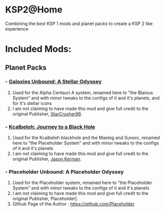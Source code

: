 # KSP2@Home
Combining the best KSP 1 mods and planet packs to create a KSP 2 like experience



# Included Mods:

## Planet Packs

### - [Galaxies Unbound: A Stellar Odyssey](https://forum.kerbalspaceprogram.com/topic/198895-111x-1123-galaxies-unbound-a-stellar-odyssey-131143-27june-2023/)
  1. Used for the Alpha Centauri A system, renamed here to "the Blaious System" and with minor tweaks to the configs of it and it's planets, and for it's stellar icons
  2. I am not claiming to have made this mod and give full credit to the original Publisher, [StarCrusher96](https://github.com/StarCrusher96).


### - [Kcalbeloh: Journey to a Black Hole](https://forum.kerbalspaceprogram.com/topic/203753-1125-kcalbeloh-system-planet-pack-v118-a-journey-to-a-black-hole-aug-31-2024/)
  1. Used for the Kcalbeloh blackhole and the Maeleg and Sunorc, renamed here to "the Placeholder System" and with minor tweaks to the configs of it and it's planets
  2. I am not claiming to have made this mod and give full credit to the original Publisher, [Jason Kerman](https://github.com/jcyuan06).


### - Placeholder Unbound: A Placeholder Odyssey
  1. Used for the Placeholder system, renamed here to "the Placeholder System" and with minor tweaks to the configs of it and it's planets
  2. I am not claiming to have made this mod and give full credit to the original Publisher, Placeholder].
  3. GIthub Page of the Author : https://github.com/Placeholder
